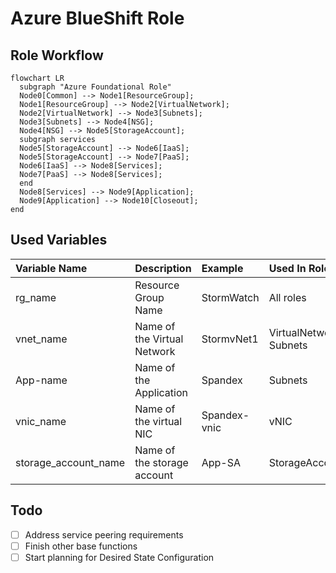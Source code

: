 # Azure BlueShift Role

## Role Workflow

```mermaid
flowchart LR
  subgraph "Azure Foundational Role"
  Node0[Common] --> Node1[ResourceGroup];
  Node1[ResourceGroup] --> Node2[VirtualNetwork];
  Node2[VirtualNetwork] --> Node3[Subnets];
  Node3[Subnets] --> Node4[NSG];
  Node4[NSG] --> Node5[StorageAccount];
  subgraph services
  Node5[StorageAccount] --> Node6[IaaS];
  Node5[StorageAccount] --> Node7[PaaS];
  Node6[IaaS] --> Node8[Services];
  Node7[PaaS] --> Node8[Services];
  end
  Node8[Services] --> Node9[Application];
  Node9[Application] --> Node10[Closeout];
end
```

## Used Variables

| Variable Name | Description | Example | Used In Role |
| :--- | :--- | :--- | :--- |
| rg_name | Resource Group Name | StormWatch | All roles |
| vnet_name | Name of the Virtual Network | StormvNet1 | VirtualNetwork, Subnets |
| App-name | Name of the Application | Spandex | Subnets |
| vnic_name | Name of the virtual NIC | Spandex-vnic | vNIC |
| storage_account_name | Name of the storage account | App-SA | StorageAccount |

## Todo

- [ ] Address service peering requirements
- [ ] Finish other base functions
- [ ] Start planning for Desired State Configuration
